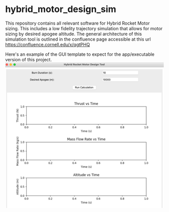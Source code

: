 # hybrid_motor_design_sim
This repository contains all relevant software for Hybrid Rocket Motor sizing. This includes a low fidelity trajectory simulation that allows for motor sizing by desired apogee altitude. The general architecture of this simulation tool is outlined in the confluence page accessible at this url https://confluence.cornell.edu/x/qgtPHQ


Here's an example of the GUI template to expect for the app/executable version of this project.
![Alt Text](./UI/ui_template_image.png)
